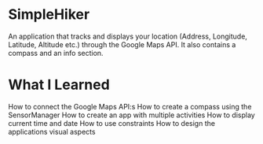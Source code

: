# SimpleHiker
An application that tracks and displays your location (Address, Longitude, Latitude, Altitude etc.) through the Google Maps API. It also contains a compass and an info section.

# What I Learned
How to connect the Google Maps API:s
How to create a compass using the SensorManager
How to create an app with multiple activities
How to display current time and date
How to use constraints
How to design the applications visual aspects
